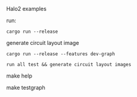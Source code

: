 Halo2 examples

run:
```shell
cargo run --release
```
generate circuit layout image
```shell
cargo run --release --features dev-graph

run all test && generate circuit layout images
```
make help

make testgraph
```